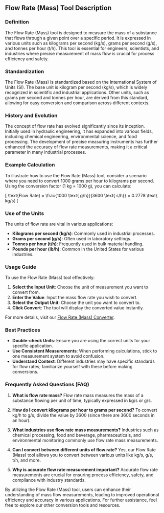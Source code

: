 ## Flow Rate (Mass) Tool Description

### Definition
The Flow Rate (Mass) tool is designed to measure the mass of a substance that flows through a given point over a specific period. It is expressed in various units such as kilograms per second (kg/s), grams per second (g/s), and tonnes per hour (t/h). This tool is essential for engineers, scientists, and industries where precise measurement of mass flow is crucial for process efficiency and safety.

### Standardization
The Flow Rate (Mass) is standardized based on the International System of Units (SI). The base unit is kilogram per second (kg/s), which is widely recognized in scientific and industrial applications. Other units, such as grams per second and tonnes per hour, are derived from this standard, allowing for easy conversion and comparison across different contexts.

### History and Evolution
The concept of flow rate has evolved significantly since its inception. Initially used in hydraulic engineering, it has expanded into various fields, including chemical engineering, environmental science, and food processing. The development of precise measuring instruments has further enhanced the accuracy of flow rate measurements, making it a critical parameter in many industrial processes.

### Example Calculation
To illustrate how to use the Flow Rate (Mass) tool, consider a scenario where you need to convert 1000 grams per hour to kilograms per second. Using the conversion factor (1 kg = 1000 g), you can calculate:

\[ 
\text{Flow Rate} = \frac{1000 \text{ g/h}}{3600 \text{ s/h}} = 0.2778 \text{ kg/s} 
\]

### Use of the Units
The units of flow rate are vital in various applications:
- **Kilograms per second (kg/s)**: Commonly used in industrial processes.
- **Grams per second (g/s)**: Often used in laboratory settings.
- **Tonnes per hour (t/h)**: Frequently used in bulk material handling.
- **Pounds per hour (lb/h)**: Common in the United States for various industries.

### Usage Guide
To use the Flow Rate (Mass) tool effectively:
1. **Select the Input Unit**: Choose the unit of measurement you want to convert from.
2. **Enter the Value**: Input the mass flow rate you wish to convert.
3. **Select the Output Unit**: Choose the unit you want to convert to.
4. **Click Convert**: The tool will display the converted value instantly.

For more details, visit our [Flow Rate (Mass) Converter](https://www.inayam.co/unit-converter/flow_rate_mass).

### Best Practices
- **Double-check Units**: Ensure you are using the correct units for your specific application.
- **Use Consistent Measurements**: When performing calculations, stick to one measurement system to avoid confusion.
- **Understand Context**: Different industries may have specific standards for flow rates; familiarize yourself with these before making conversions.

### Frequently Asked Questions (FAQ)

1. **What is flow rate mass?**
   Flow rate mass measures the mass of a substance flowing per unit of time, typically expressed in kg/s or g/s.

2. **How do I convert kilograms per hour to grams per second?**
   To convert kg/h to g/s, divide the value by 3600 (since there are 3600 seconds in an hour).

3. **What industries use flow rate mass measurements?**
   Industries such as chemical processing, food and beverage, pharmaceuticals, and environmental monitoring commonly use flow rate mass measurements.

4. **Can I convert between different units of flow rate?**
   Yes, our Flow Rate (Mass) tool allows you to convert between various units like kg/s, g/s, t/h, and more.

5. **Why is accurate flow rate measurement important?**
   Accurate flow rate measurements are crucial for ensuring process efficiency, safety, and compliance with industry standards.

By utilizing the Flow Rate (Mass) tool, users can enhance their understanding of mass flow measurements, leading to improved operational efficiency and accuracy in various applications. For further assistance, feel free to explore our other conversion tools and resources.